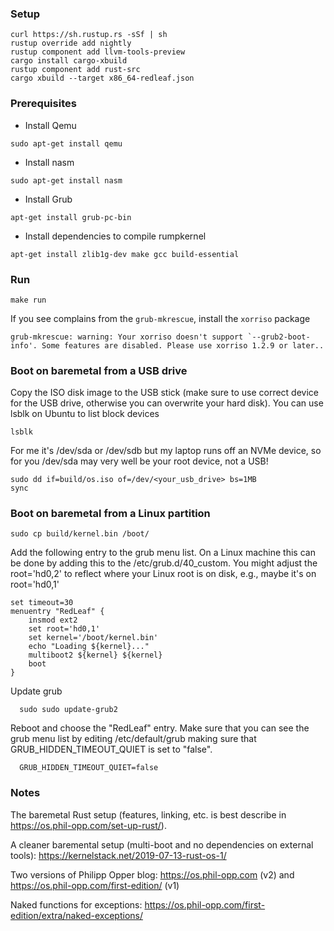 ### Setup
```
curl https://sh.rustup.rs -sSf | sh
rustup override add nightly
rustup component add llvm-tools-preview
cargo install cargo-xbuild
rustup component add rust-src
cargo xbuild --target x86_64-redleaf.json
```


### Prerequisites
* Install Qemu

```
sudo apt-get install qemu
```

* Install nasm

```
sudo apt-get install nasm
```

* Install Grub

```
apt-get install grub-pc-bin
```

* Install dependencies to compile rumpkernel

```
apt-get install zlib1g-dev make gcc build-essential
```

### Run

```
make run
```

If you see complains from the `grub-mkrescue`, install the `xorriso` package
```
grub-mkrescue: warning: Your xorriso doesn't support `--grub2-boot-info'. Some features are disabled. Please use xorriso 1.2.9 or later..                                                 
```

### Boot on baremetal from a USB drive

Copy the ISO disk image to the USB stick (make sure to use correct device for the 
USB drive, otherwise you can overwrite your hard disk). You can use lsblk on Ubuntu
to list block devices

```
lsblk
```

For me it's /dev/sda or /dev/sdb but my laptop runs off an NVMe device, so for you 
/dev/sda may very well be your root device, not a USB!

```
sudo dd if=build/os.iso of=/dev/<your_usb_drive> bs=1MB
sync
```

### Boot on baremetal from a Linux partition

``` 
sudo cp build/kernel.bin /boot/
```
Add the following entry to the grub menu list. On a Linux machine this can
be done by adding this to the /etc/grub.d/40_custom. You might adjust the
root='hd0,2' to reflect where your Linux root is on disk, e.g., maybe it's on
root='hd0,1'

```
set timeout=30
menuentry "RedLeaf" {
    insmod ext2
    set root='hd0,1'
    set kernel='/boot/kernel.bin'
    echo "Loading ${kernel}..."
    multiboot2 ${kernel} ${kernel}
    boot
}
```

Update grub

```
  sudo sudo update-grub2
```

Reboot and choose the "RedLeaf" entry. Make sure that you can see the grub menu
list by editing /etc/default/grub making sure that GRUB_HIDDEN_TIMEOUT_QUIET is
set to "false". 

```
  GRUB_HIDDEN_TIMEOUT_QUIET=false
```

### Notes

The baremetal Rust setup (features, linking, etc. is best describe in https://os.phil-opp.com/set-up-rust/).

A cleaner baremental setup (multi-boot and no dependencies on external tools): https://kernelstack.net/2019-07-13-rust-os-1/

Two versions of Philipp Opper blog: https://os.phil-opp.com (v2) and https://os.phil-opp.com/first-edition/ (v1)

Naked functions for exceptions: https://os.phil-opp.com/first-edition/extra/naked-exceptions/
